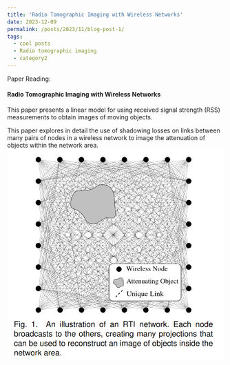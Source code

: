 ```yaml
---
title: 'Radio Tomographic Imaging with Wireless Networks'
date: 2023-12-09
permalink: /posts/2023/11/blog-post-1/
tags:
  - cool posts
  - Radio tomographic imaging
  - category2
---
```


Paper Reading:

#### Radio Tomographic Imaging with Wireless Networks
This paper presents a linear model for using received signal strength (RSS) measurements to obtain images of moving objects.

This paper explores in detail the use of shadowing losses on links between many pairs of nodes in a wireless network to image the attenuation of objects within the network area.
![Alt text](images/../../images/image-3.png)
